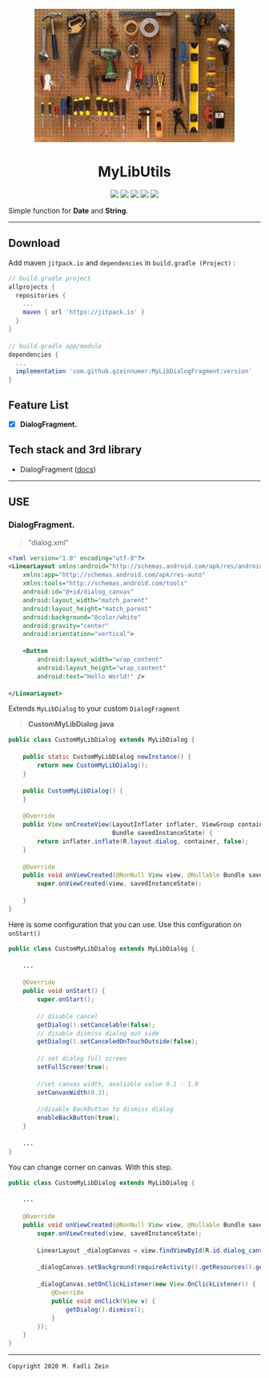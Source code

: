 <p align="center">
  <img src="https://github.com/gzeinnumer/MyLibUtils/blob/master/preview/bg.jpg" width="400"/>
</p>

<h1 align="center">
    MyLibUtils
</h1>

<p align="center">
    <a><img src="https://img.shields.io/badge/Version-1.0.0-brightgreen.svg?style=flat"></a>
    <a><img src="https://img.shields.io/badge/ID-gzeinnumer-blue.svg?style=flat"></a>
    <a><img src="https://img.shields.io/badge/Java-Suport-green?logo=java&style=flat"></a>
    <a><img src="https://img.shields.io/badge/Koltin-Suport-green?logo=kotlin&style=flat"></a>
    <a href="https://github.com/gzeinnumer"><img src="https://img.shields.io/github/followers/gzeinnumer?label=follow&style=social"></a>
    <br>
    <p>Simple function for <b>Date</b> and <b>String</b>.</p>
</p>

---
## Download
Add maven `jitpack.io` and `dependencies` in `build.gradle (Project)` :
```gradle
// build.gradle project
allprojects {
  repositories {
    ...
    maven { url 'https://jitpack.io' }
  }
}

// build.gradle app/module
dependencies {
  ...
  implementation 'com.github.gzeinnumer:MyLibDialogFragment:version'
}
```

## Feature List
- [x] **DialogFragment.**

## Tech stack and 3rd library
- DialogFragment ([docs](https://developer.android.com/reference/android/app/DialogFragment))

---
## USE

### DialogFragment.
> "dialog.xml"
```xml
<?xml version="1.0" encoding="utf-8"?>
<LinearLayout xmlns:android="http://schemas.android.com/apk/res/android"
    xmlns:app="http://schemas.android.com/apk/res-auto"
    xmlns:tools="http://schemas.android.com/tools"
    android:id="@+id/dialog_canvas"
    android:layout_width="match_parent"
    android:layout_height="match_parent"
    android:background="@color/white"
    android:gravity="center"
    android:orientation="vertical">

    <Button
        android:layout_width="wrap_content"
        android:layout_height="wrap_content"
        android:text="Hello World!" />

</LinearLayout>
```

Extends `MyLibDialog` to your custom `DialogFragment`
> **CustomMyLibDialog.java**
```java
public class CustomMyLibDialog extends MyLibDialog {

    public static CustomMyLibDialog newInstance() {
        return new CustomMyLibDialog();
    }

    public CustomMyLibDialog() {
    }

    @Override
    public View onCreateView(LayoutInflater inflater, ViewGroup container,
                             Bundle savedInstanceState) {
        return inflater.inflate(R.layout.dialog, container, false);
    }

    @Override
    public void onViewCreated(@NonNull View view, @Nullable Bundle savedInstanceState) {
        super.onViewCreated(view, savedInstanceState);

    }
}
```

Here is some configuration that you can use. Use this configuration on `onStart()`
```java
public class CustomMyLibDialog extends MyLibDialog {

    ...

    @Override
    public void onStart() {
        super.onStart();

        // disable cancel
        getDialog().setCancelable(false);
        // disable dismiss dialog out side
        getDialog().setCanceledOnTouchOutside(false);

        // set dialog full screen
        setFullScreen(true);

        //set canvas width, avaliable value 0.1 - 1.0
        setCanvasWidth(0.3);

        //disable BackButton to dismiss dialog
        enableBackButton(true);
    }

    ...
}
```

You can change corner on canvas. With this step.
```java
public class CustomMyLibDialog extends MyLibDialog {

    ...

    @Override
    public void onViewCreated(@NonNull View view, @Nullable Bundle savedInstanceState) {
        super.onViewCreated(view, savedInstanceState);

        LinearLayout _dialogCanvas = view.findViewById(R.id.dialog_canvas);

        _dialogCanvas.setBackground(requireActivity().getResources().getDrawable(R.drawable.rounded_corner));

        _dialogCanvas.setOnClickListener(new View.OnClickListener() {
            @Override
            public void onClick(View v) {
                getDialog().dismiss();
            }
        });
    }
}
```

---

```
Copyright 2020 M. Fadli Zein
```
